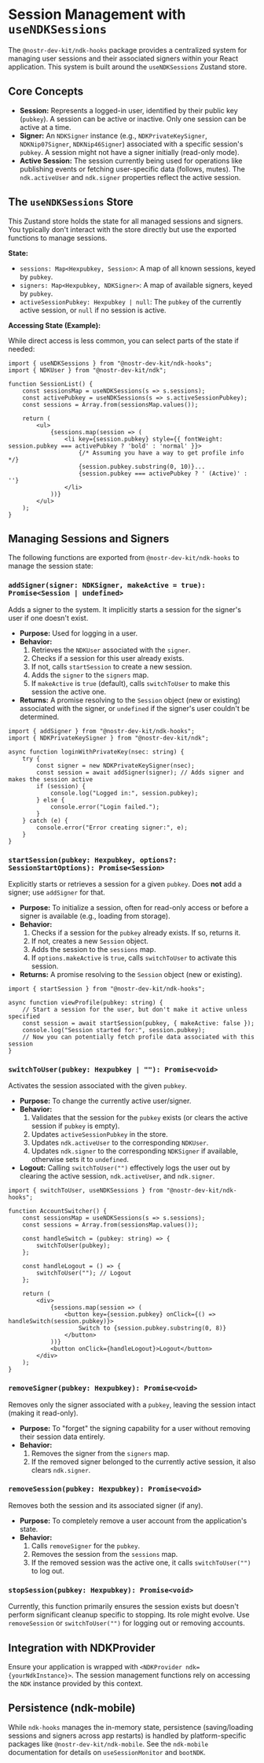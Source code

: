 # Session Management with `useNDKSessions`

The `@nostr-dev-kit/ndk-hooks` package provides a centralized system for managing user sessions and their associated signers within your React application. This system is built around the `useNDKSessions` Zustand store.

## Core Concepts

*   **Session:** Represents a logged-in user, identified by their public key (`pubkey`). A session can be active or inactive. Only one session can be active at a time.
*   **Signer:** An `NDKSigner` instance (e.g., `NDKPrivateKeySigner`, `NDKNip07Signer`, `NDKNip46Signer`) associated with a specific session's `pubkey`. A session might not have a signer initially (read-only mode).
*   **Active Session:** The session currently being used for operations like publishing events or fetching user-specific data (follows, mutes). The `ndk.activeUser` and `ndk.signer` properties reflect the active session.

## The `useNDKSessions` Store

This Zustand store holds the state for all managed sessions and signers. You typically don't interact with the store directly but use the exported functions to manage sessions.

**State:**

*   `sessions: Map<Hexpubkey, Session>`: A map of all known sessions, keyed by `pubkey`.
*   `signers: Map<Hexpubkey, NDKSigner>`: A map of available signers, keyed by `pubkey`.
*   `activeSessionPubkey: Hexpubkey | null`: The `pubkey` of the currently active session, or `null` if no session is active.

**Accessing State (Example):**

While direct access is less common, you can select parts of the state if needed:

```tsx
import { useNDKSessions } from "@nostr-dev-kit/ndk-hooks";
import { NDKUser } from "@nostr-dev-kit/ndk";

function SessionList() {
    const sessionsMap = useNDKSessions(s => s.sessions);
    const activePubkey = useNDKSessions(s => s.activeSessionPubkey);
    const sessions = Array.from(sessionsMap.values());

    return (
        <ul>
            {sessions.map(session => (
                <li key={session.pubkey} style={{ fontWeight: session.pubkey === activePubkey ? 'bold' : 'normal' }}>
                    {/* Assuming you have a way to get profile info */}
                    {session.pubkey.substring(0, 10)}...
                    {session.pubkey === activePubkey ? ' (Active)' : ''}
                </li>
            ))}
        </ul>
    );
}
```

## Managing Sessions and Signers

The following functions are exported from `@nostr-dev-kit/ndk-hooks` to manage the session state:

### `addSigner(signer: NDKSigner, makeActive = true): Promise<Session | undefined>`

Adds a signer to the system. It implicitly starts a session for the signer's user if one doesn't exist.

*   **Purpose:** Used for logging in a user.
*   **Behavior:**
    1.  Retrieves the `NDKUser` associated with the `signer`.
    2.  Checks if a session for this user already exists.
    3.  If not, calls `startSession` to create a new session.
    4.  Adds the `signer` to the `signers` map.
    5.  If `makeActive` is `true` (default), calls `switchToUser` to make this session the active one.
*   **Returns:** A promise resolving to the `Session` object (new or existing) associated with the signer, or `undefined` if the signer's user couldn't be determined.

```tsx
import { addSigner } from "@nostr-dev-kit/ndk-hooks";
import { NDKPrivateKeySigner } from "@nostr-dev-kit/ndk";

async function loginWithPrivateKey(nsec: string) {
    try {
        const signer = new NDKPrivateKeySigner(nsec);
        const session = await addSigner(signer); // Adds signer and makes the session active
        if (session) {
            console.log("Logged in:", session.pubkey);
        } else {
            console.error("Login failed.");
        }
    } catch (e) {
        console.error("Error creating signer:", e);
    }
}
```

### `startSession(pubkey: Hexpubkey, options?: SessionStartOptions): Promise<Session>`

Explicitly starts or retrieves a session for a given `pubkey`. Does **not** add a signer; use `addSigner` for that.

*   **Purpose:** To initialize a session, often for read-only access or before a signer is available (e.g., loading from storage).
*   **Behavior:**
    1.  Checks if a session for the `pubkey` already exists. If so, returns it.
    2.  If not, creates a new `Session` object.
    3.  Adds the session to the `sessions` map.
    4.  If `options.makeActive` is `true`, calls `switchToUser` to activate this session.
*   **Returns:** A promise resolving to the `Session` object (new or existing).

```tsx
import { startSession } from "@nostr-dev-kit/ndk-hooks";

async function viewProfile(pubkey: string) {
    // Start a session for the user, but don't make it active unless specified
    const session = await startSession(pubkey, { makeActive: false });
    console.log("Session started for:", session.pubkey);
    // Now you can potentially fetch profile data associated with this session
}
```

### `switchToUser(pubkey: Hexpubkey | ""): Promise<void>`

Activates the session associated with the given `pubkey`.

*   **Purpose:** To change the currently active user/signer.
*   **Behavior:**
    1.  Validates that the session for the `pubkey` exists (or clears the active session if `pubkey` is empty).
    2.  Updates `activeSessionPubkey` in the store.
    3.  Updates `ndk.activeUser` to the corresponding `NDKUser`.
    4.  Updates `ndk.signer` to the corresponding `NDKSigner` if available, otherwise sets it to `undefined`.
*   **Logout:** Calling `switchToUser("")` effectively logs the user out by clearing the active session, `ndk.activeUser`, and `ndk.signer`.

```tsx
import { switchToUser, useNDKSessions } from "@nostr-dev-kit/ndk-hooks";

function AccountSwitcher() {
    const sessionsMap = useNDKSessions(s => s.sessions);
    const sessions = Array.from(sessionsMap.values());

    const handleSwitch = (pubkey: string) => {
        switchToUser(pubkey);
    };

    const handleLogout = () => {
        switchToUser(""); // Logout
    };

    return (
        <div>
            {sessions.map(session => (
                <button key={session.pubkey} onClick={() => handleSwitch(session.pubkey)}>
                    Switch to {session.pubkey.substring(0, 8)}
                </button>
            ))}
            <button onClick={handleLogout}>Logout</button>
        </div>
    );
}
```

### `removeSigner(pubkey: Hexpubkey): Promise<void>`

Removes only the signer associated with a `pubkey`, leaving the session intact (making it read-only).

*   **Purpose:** To "forget" the signing capability for a user without removing their session data entirely.
*   **Behavior:**
    1.  Removes the signer from the `signers` map.
    2.  If the removed signer belonged to the currently active session, it also clears `ndk.signer`.

### `removeSession(pubkey: Hexpubkey): Promise<void>`

Removes both the session and its associated signer (if any).

*   **Purpose:** To completely remove a user account from the application's state.
*   **Behavior:**
    1.  Calls `removeSigner` for the `pubkey`.
    2.  Removes the session from the `sessions` map.
    3.  If the removed session was the active one, it calls `switchToUser("")` to log out.

### `stopSession(pubkey: Hexpubkey): Promise<void>`

Currently, this function primarily ensures the session exists but doesn't perform significant cleanup specific to stopping. Its role might evolve. Use `removeSession` or `switchToUser("")` for logging out or removing accounts.

## Integration with NDKProvider

Ensure your application is wrapped with `<NDKProvider ndk={yourNdkInstance}>`. The session management functions rely on accessing the `NDK` instance provided by this context.

## Persistence (ndk-mobile)

While `ndk-hooks` manages the in-memory state, persistence (saving/loading sessions and signers across app restarts) is handled by platform-specific packages like `@nostr-dev-kit/ndk-mobile`. See the `ndk-mobile` documentation for details on `useSessionMonitor` and `bootNDK`.